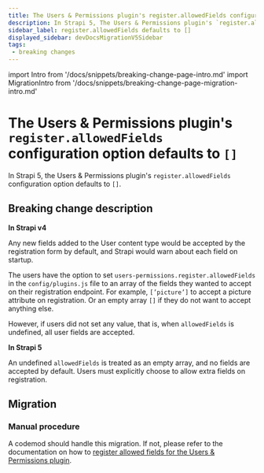 ```yaml
---
title: The Users & Permissions plugin's register.allowedFields configuration option defaults to []
description: In Strapi 5, The Users & Permissions plugin's `register.allowedFields` configuration option defaults to [].
sidebar_label: register.allowedFields defaults to []
displayed_sidebar: devDocsMigrationV5Sidebar
tags:
 - breaking changes
---
```


import Intro from '/docs/snippets/breaking-change-page-intro.md'
import MigrationIntro from '/docs/snippets/breaking-change-page-migration-intro.md'

# The Users & Permissions plugin's `register.allowedFields` configuration option defaults to `[]`

In Strapi 5, the Users & Permissions plugin's `register.allowedFields` configuration option defaults to `[]`.

<Intro />

## Breaking change description

<SideBySideContainer>

<SideBySideColumn>

**In Strapi v4**

Any new fields added to the User content type would be accepted by the registration form by default, and Strapi would warn about each field on startup.

The users have the option to set `users-permissions.register.allowedFields` in the `config/plugins.js` file to an array of the fields they wanted to accept on their registration endpoint. For example, `[’picture’]` to accept a picture attribute on registration. Or an empty array `[]` if they do not want to accept anything else.

However, if users did not set any value, that is, when `allowedFields` is undefined, all user fields are accepted.

</SideBySideColumn>

<SideBySideColumn>

**In Strapi 5**

An undefined `allowedFields` is treated as an empty array, and no fields are accepted by default. Users must explicitly choose to allow extra fields on registration.

</SideBySideColumn>

</SideBySideContainer>

## Migration

<MigrationIntro />

### Manual procedure

A codemod should handle this migration. If not, please refer to the documentation on how to [register allowed fields for the Users & Permissions plugin](/dev-docs/plugins/users-permissions#registration).
